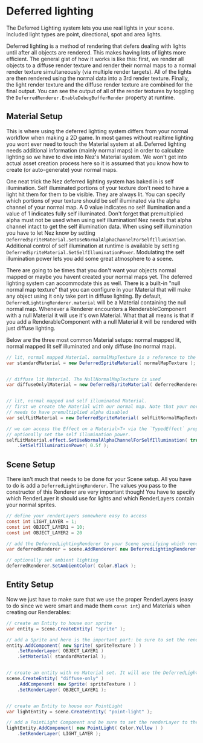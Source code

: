 # Deferred lighting

The Deferred Lighting system lets you use real lights in your scene. Included light types are point, directional, spot and area lights.

Deferred lighting is a method of rendering that defers dealing with lights until after all objects are rendered. This makes having lots of lights more efficient. The general gist of how it works is like this: first, we render all objects to a diffuse render texture and render their normal maps to a normal render texture simultaneously \(via multiple render targets\). All of the lights are then rendered using the normal data into a 3rd render texture. Finally, the light render texture and the diffuse render texture are combined for the final output. You can see the output of all of the render textures by toggling the `DeferredRenderer.EnableDebugBufferRender` property at runtime.

## Material Setup

This is where using the deferred lighting system differs from your normal workflow when making a 2D game. In most games without realtime lighting you wont ever need to touch the Material system at all. Deferred lighting needs additional information \(mainly normal maps\) in order to calculate lighting so we have to dive into Nez's Material system. We won't get into actual asset creation process here so it is assumed that you know how to create \(or auto-generate\) your normal maps.

One neat trick the Nez deferred lighting system has baked in is self illumination. Self illuminated portions of your texture don't need to have a light hit them for them to be visible. They are always lit. You can specify which portions of your texture should be self illuminated via the alpha channel of your normal map. A 0 value indicates no self illumination and a value of 1 indicates fully self illuminated. Don't forget that premultiplied alpha must not be used when using self illumination! Nez needs that alpha channel intact to get the self illumination data. When using self illumination you have to let Nez know by setting `DeferredSpriteMaterial.SetUseNormalAlphaChannelForSelfIllumination`. Additional control of self illumination at runtime is available by setting `DeferredSpriteMaterial.SetSelfIlluminationPower`. Modulating the self illumination power lets you add some great atmosphere to a scene.

There are going to be times that you don't want your objects normal mapped or maybe you havent created your normal maps yet. The deferred lighting system can accommodate this as well. There is a built-in "null normal map texture" that you can configure in your Material that will make any object using it only take part in diffuse lighting. By default, `DeferredLightingRenderer.material` will be a Material containing the null normal map. Whenever a Renderer encounters a RenderableComponent with a null Material it will use it's own Material. What that all means is that if you add a RenderableComponent with a null Material it will be rendered with just diffuse lighting.

Below are the three most common Material setups: normal mapped lit, normal mapped lit self illuminated and only diffuse \(no normal map\).

```csharp
// lit, normal mapped Material. normalMapTexture is a reference to the Texture2D that contains your normal map.
var standardMaterial = new DeferredSpriteMaterial( normalMapTexture );


// diffuse lit Material. The NullNormalMapTexture is used
var diffuseOnlylMaterial = new DeferredSpriteMaterial( deferredRenderer.NullNormalMapTexture );


// lit, normal mapped and self illuminated Material.
// first we create the Material with our normal map. Note that your normal map should have an alpha channel for the self illumination and it
// needs to have premultiplied alpha disabled
var selfLitMaterial = new DeferredSpriteMaterial( selfLitNormalMapTexture );

// we can access the Effect on a Material<T> via the `TypedEffect` property. We need to tell the Effect that we want self illumination and
// optionally set the self illumination power.
selfLitMaterial.effect.SetUseNormalAlphaChannelForSelfIllumination( true )
    .SetSelfIlluminationPower( 0.5f );
```

## Scene Setup

There isn't much that needs to be done for your Scene setup. All you have to do is add a `DeferredLightingRenderer`. The values you pass to the constructor of this Renderer are very important though! You have to specify which RenderLayer it should use for lights and which RenderLayers contain your normal sprites.

```csharp
// define your renderLayers somewhere easy to access
const int LIGHT_LAYER = 1;
const int OBJECT_LAYER1 = 10;
const int OBJECT_LAYER2 = 20

// add the DeferredLightingRenderer to your Scene specifying which renderLayer contains your lights and an arbitrary number of renderLayers for it to render
var deferredRenderer = scene.AddRenderer( new DeferredLightingRenderer( 0, LIGHT_LAYER, OBJECT_LAYER1, OBJECT_LAYER2 ) );

// optionally set ambient lighting
deferredRenderer.SetAmbientColor( Color.Black );
```

## Entity Setup

Now we just have to make sure that we use the proper RenderLayers \(easy to do since we were smart and made them `const int`\) and Materials when creating our Renderables:

```csharp
// create an Entity to house our sprite
var entity = Scene.CreateEntity( "sprite" );

// add a Sprite and here is the important part: be sure to set the renderLayer and material
entity.AddComponent( new Sprite( spriteTexture ) )
    .SetRenderLayer( OBJECT_LAYER1 )
    .SetMaterial( standardMaterial );


// create an entity with no Material set. It will use the DeferredLightingRenderer.Material which is diffuse only by default
scene.CreateEntity( "diffuse-only" )
    .AddComponent( new Sprite( spriteTexture ) )
    .SetRenderLayer( OBJECT_LAYER1 );


// create an Entity to house our PointLight
var lightEntity = scene.CreateEntity( "point-light" );

// add a PointLight Component and be sure to set the renderLayer to the lights layer!
lightEntity.AddComponent( new PointLight( Color.Yellow ) )
    .SetRenderLayer( LIGHT_LAYER );
```

